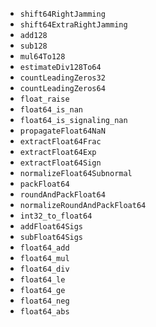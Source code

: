 - `shift64RightJamming`
- `shift64ExtraRightJamming`
- `add128`
- `sub128`
- `mul64To128`
- `estimateDiv128To64`
- `countLeadingZeros32`
- `countLeadingZeros64`
- `float_raise`
- `float64_is_nan`
- `float64_is_signaling_nan`
- `propagateFloat64NaN`
- `extractFloat64Frac`
- `extractFloat64Exp`
- `extractFloat64Sign`
- `normalizeFloat64Subnormal`
- `packFloat64`
- `roundAndPackFloat64`
- `normalizeRoundAndPackFloat64`
- `int32_to_float64`
- `addFloat64Sigs`
- `subFloat64Sigs`
- `float64_add`
- `float64_mul`
- `float64_div`
- `float64_le`
- `float64_ge`
- `float64_neg`
- `float64_abs`